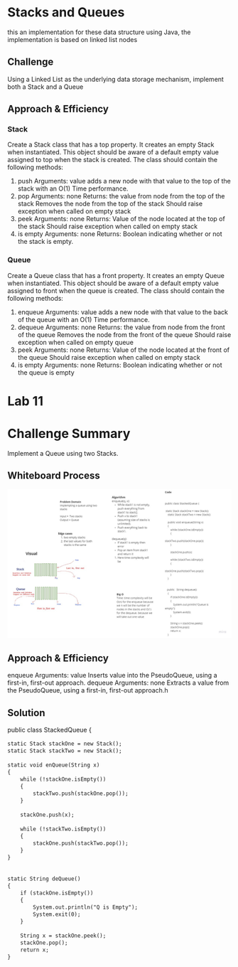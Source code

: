 # Stacks and Queues
this an implementation for these data structure using Java, the implementation is based on linked list nodes

## Challenge
Using a Linked List as the underlying data storage mechanism, implement both a Stack and a Queue

## Approach & Efficiency



### Stack
Create a Stack class that has a top property. It creates an empty Stack when instantiated.
This object should be aware of a default empty value assigned to top when the stack is created.
The class should contain the following methods:
1. push
Arguments: value
adds a new node with that value to the top of the stack with an O(1) Time performance.
2. pop
Arguments: none
Returns: the value from node from the top of the stack
Removes the node from the top of the stack
Should raise exception when called on empty stack
3. peek
Arguments: none
Returns: Value of the node located at the top of the stack
Should raise exception when called on empty stack
4. is empty
Arguments: none
Returns: Boolean indicating whether or not the stack is empty.


### Queue
Create a Queue class that has a front property. It creates an empty Queue when instantiated.
This object should be aware of a default empty value assigned to front when the queue is created.
The class should contain the following methods:
1. enqueue
Arguments: value
adds a new node with that value to the back of the queue with an O(1) Time performance.
2. dequeue
Arguments: none
Returns: the value from node from the front of the queue
Removes the node from the front of the queue
Should raise exception when called on empty queue
3. peek
Arguments: none
Returns: Value of the node located at the front of the queue
Should raise exception when called on empty stack
4. is empty
Arguments: none
Returns: Boolean indicating whether or not the queue is empty


# Lab 11 

# Challenge Summary
Implement a Queue using two Stacks.

## Whiteboard Process
![queuewithtwostacks](https://github.com/Emam96/data-structures-and-algorithms-401/blob/main/assests/cc11.jpg?raw=true)

## Approach & Efficiency
enqueue
Arguments: value
Inserts value into the PseudoQueue, using a first-in, first-out approach.
dequeue
Arguments: none
Extracts a value from the PseudoQueue, using a first-in, first-out approach.h

## Solution
public class StackedQueue {

    static Stack stackOne = new Stack();
    static Stack stackTwo = new Stack();

    static void enQueue(String x)
    {
        while (!stackOne.isEmpty())
        {
            stackTwo.push(stackOne.pop());
        }

        stackOne.push(x);

        while (!stackTwo.isEmpty())
        {
            stackOne.push(stackTwo.pop());
        }
    }


    static String deQueue()
    {
        if (stackOne.isEmpty())
        {
            System.out.println("Q is Empty");
            System.exit(0);
        }

        String x = stackOne.peek();
        stackOne.pop();
        return x;
    }